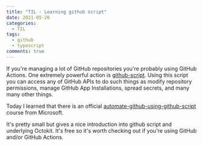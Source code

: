```yaml
---
title: "TIL - Learning github script"
date: 2021-05-26
categories:
  - TIL
tags:
  - github
  - typescript
comments: true
---
```


If you're managing a lot of GitHub repositories you're probably using 
GitHub Actions. One extremely powerful action is [github-script](https://github.com/actions/github-script).
Using this script you can access any of GitHub APIs to do such things as
modify repository permissions, manage GitHub App Installations, spread
secrets, and many many other things.

Today I learned that there is an official
[automate-github-using-github-script](https://docs.microsoft.com/en-us/learn/modules/automate-github-using-github-script)
course from Microsoft.

It's pretty small but gives a nice introduction into github script and
underlying Octokit. It's free so it's worth checking out if you're using
GitHub and/or GitHub Actions.

